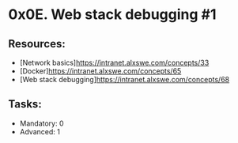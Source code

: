 # 0x0E. Web stack debugging #1

## Resources:
* [Network basics]https://intranet.alxswe.com/concepts/33
* [Docker]https://intranet.alxswe.com/concepts/65
* [Web stack debugging]https://intranet.alxswe.com/concepts/68

## Tasks:
* Mandatory: 0
* Advanced: 1
